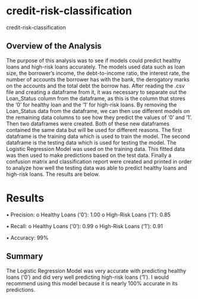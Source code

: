 # credit-risk-classification
credit-risk-classification

## Overview of the Analysis

The purpose of this analysis was to see if models could predict healthy loans and high-risk loans accurately.  The models used data such as loan size, the borrower’s income, the debt-to-income ratio, the interest rate, the number of accounts the borrower has with the bank, the derogatory marks on the accounts and the total debt the borrow has. 
After reading the .csv file and creating a dataframe from it, it was necessary to separate out the Loan_Status column from the dataframe, as this is the column that stores the ‘0’ for healthy loan and the ‘1’ for high-risk loans.  By removing the Loan_Status data from the dataframe, we can then use different models on the remaining data columns to see how they predict the values of ‘0’ and ‘1’.
Then two dataframes were created.  Both of these new dataframes contained the same data but will be used for different reasons.  The first dataframe is the training data which is used to train the model.  The second dataframe is the testing data which is used for testing the model.
The Logistic Regression Model was used on the training data. This fitted data was then used to make predictions based on the test data. 
Finally a confusion matrix and classification report were created and printed in order to analyze how well the testing data was able to predict healthy loans and high-risk loans. The results are below. 

# Results
•	Precision:
    o	Healthy Loans (‘0’): 1.00
    o	High-Risk Loans (‘1’): 0.85

•	Recall:
    o	Healthy Loans (‘0’): 0.99
    o	High-Risk Loans (‘1’): 0.91

•	Accuracy: 99%

## Summary
The Logistic Regression Model was very accurate with predicting healthy loans (‘0’) and did very well predicting high-risk loans (‘1’). I would recommend using this model because it is nearly 100% accurate in its predictions.  
